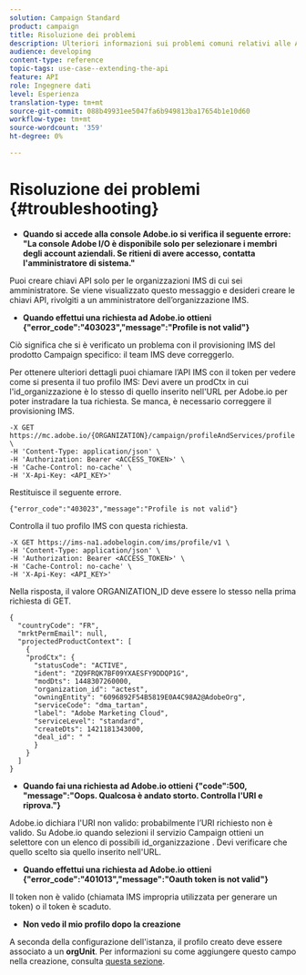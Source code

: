 ```yaml
---
solution: Campaign Standard
product: campaign
title: Risoluzione dei problemi
description: Ulteriori informazioni sui problemi comuni relativi alle API di Campaign Standard.
audience: developing
content-type: reference
topic-tags: use-case--extending-the-api
feature: API
role: Ingegnere dati
level: Esperienza
translation-type: tm+mt
source-git-commit: 088b49931ee5047fa6b949813ba17654b1e10d60
workflow-type: tm+mt
source-wordcount: '359'
ht-degree: 0%

---
```



# Risoluzione dei problemi {#troubleshooting}

* **Quando si accede alla console Adobe.io si verifica il seguente errore: &quot;La console Adobe I/O è disponibile solo per selezionare i membri degli account aziendali. Se ritieni di avere accesso, contatta l&#39;amministratore di sistema.&quot;**

Puoi creare chiavi API solo per le organizzazioni IMS di cui sei amministratore. Se viene visualizzato questo messaggio e desideri creare le chiavi API, rivolgiti a un amministratore dell’organizzazione IMS.

* **Quando effettui una richiesta ad Adobe.io ottieni {&quot;error_code&quot;:&quot;403023&quot;,&quot;message&quot;:&quot;Profile is not valid&quot;}**

Ciò significa che si è verificato un problema con il provisioning IMS del prodotto Campaign specifico: il team IMS deve correggerlo.

Per ottenere ulteriori dettagli puoi chiamare l’API IMS con il token per vedere come si presenta il tuo profilo IMS: Devi avere un prodCtx in cui l&#39;id_organizzazione è lo stesso di quello inserito nell&#39;URL per Adobe.io per poter instradare la tua richiesta.
Se manca, è necessario correggere il provisioning IMS.

```
-X GET https://mc.adobe.io/{ORGANIZATION}/campaign/profileAndServices/profile \
-H 'Content-Type: application/json' \
-H 'Authorization: Bearer <ACCESS_TOKEN>' \
-H 'Cache-Control: no-cache' \
-H 'X-Api-Key: <API_KEY>'
```

Restituisce il seguente errore.

```
{"error_code":"403023","message":"Profile is not valid"}
```

Controlla il tuo profilo IMS con questa richiesta.

```
-X GET https://ims-na1.adobelogin.com/ims/profile/v1 \
-H 'Content-Type: application/json' \
-H 'Authorization: Bearer <ACCESS_TOKEN>' \
-H 'Cache-Control: no-cache' \
-H 'X-Api-Key: <API_KEY>'
```

Nella risposta, il valore ORGANIZATION_ID deve essere lo stesso nella prima richiesta di GET.

```
{
  "countryCode": "FR",
  "mrktPermEmail": null,
  "projectedProductContext": [
    {
    "prodCtx": {
      "statusCode": "ACTIVE",
      "ident": "ZQ9FRQK7BF09YXAESFY9DDQP1G",
      "modDts": 1448307260000,
      "organization_id": "actest",
      "owningEntity": "6096892F54B5819E0A4C98A2@AdobeOrg",
      "serviceCode": "dma_tartan",
      "label": "Adobe Marketing Cloud",
      "serviceLevel": "standard",
      "createDts": 1421181343000,
      "deal_id": " "
      }
    }
  ]
}
```

* **Quando fai una richiesta ad Adobe.io ottieni {&quot;code&quot;:500, &quot;message&quot;:&quot;Oops. Qualcosa è andato storto. Controlla l&#39;URI e riprova.&quot;}**

Adobe.io dichiara l&#39;URI non valido: probabilmente l’URI richiesto non è valido. Su Adobe.io quando selezioni il servizio Campaign ottieni un selettore con un elenco di possibili id_organizzazione . Devi verificare che quello scelto sia quello inserito nell&#39;URL.

* **Quando effettui una richiesta ad Adobe.io ottieni {&quot;error_code&quot;:&quot;401013&quot;,&quot;message&quot;:&quot;Oauth token is not valid&quot;}**

Il token non è valido (chiamata IMS impropria utilizzata per generare un token) o il token è scaduto.

* **Non vedo il mio profilo dopo la creazione**

A seconda della configurazione dell&#39;istanza, il profilo creato deve essere associato a un **orgUnit**. Per informazioni su come aggiungere questo campo nella creazione, consulta [questa sezione](../../api/using/creating-profiles.md).

<!-- * (error duplicate key : quand tu crées un profile qui existe déjà , il faut faire un patch pour updater le profile plutôt qu’un POST)

With Curl
List all profiles

Create a profile

Update the mobilePhone attribute of a profile

API Calls on Service

GET the list of services

-->

<!--

How to find and use a filter?
Error codes:

* PAtch sur Age = message d'erreur :
500
Cannot update the 'age' property that is read-only
'age' property is not valid for the 'profile' resource.
-->

<!--
How to filter a list of subscribed profiles with available profile filters ? by date (by les filtres dispo sur la ressource) ?

Pattern classique :

recupérer la liste des subscriptions filtrées d'un profile
1) get sur profile
2) recup PKey
3) get sur PKey
4) get sur href des subscriptions

Comment savoir quel filtre appliquer ?

1) get sur metadata de profile
2) retourne description de la collection subscription
3) get sur la valeur du champ resTarget
4) get sur le href dans filters
5) retourne les filtres applicables sur l'url des data.

-->
